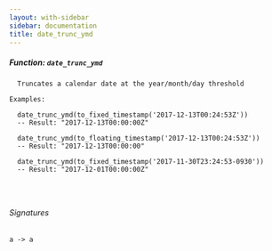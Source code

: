 ```yaml
---
layout: with-sidebar
sidebar: documentation
title: date_trunc_ymd
---
```


##### Function: `date_trunc_ymd`
```
  Truncates a calendar date at the year/month/day threshold

Examples:

  date_trunc_ymd(to_fixed_timestamp('2017-12-13T00:24:53Z'))
  -- Result: "2017-12-13T00:00:00Z"

  date_trunc_ymd(to_floating_timestamp('2017-12-13T00:24:53Z'))
  -- Result: "2017-12-13T00:00:00"

  date_trunc_ymd(to_fixed_timestamp('2017-11-30T23:24:53-0930'))
  -- Result: "2017-12-01T00:00:00Z"




```

###### Signatures
    a -> a

